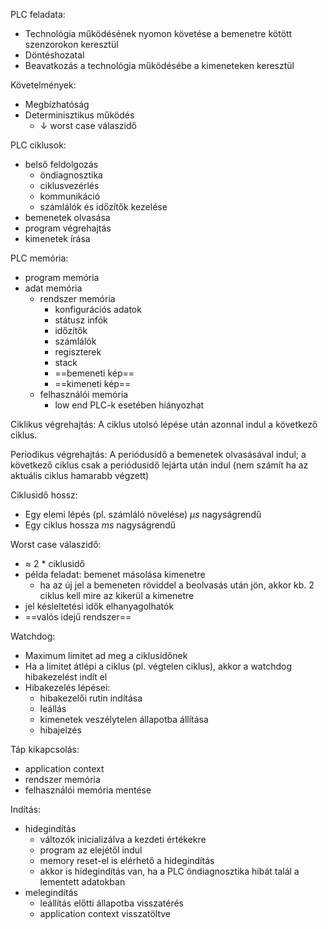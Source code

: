 PLC feladata:
- Technológia működésének nyomon követése a bemenetre kötött szenzorokon keresztül
- Döntéshozatal
- Beavatkozás a technológia működésébe a kimeneteken keresztül

Követelmények:
- Megbízhatóság
- Determinisztikus működés
	- $\downarrow$ worst case válaszidő

PLC ciklusok:
- belső feldolgozás
	- öndiagnosztika
	- ciklusvezérlés
	- kommunikáció
	- számlálók és időzítők kezelése
- bemenetek olvasása
- program végrehajtás
- kimenetek írása

PLC memória:
- program memória
- adat memória
	- rendszer memória
		- konfigurációs adatok
		- státusz infók
		- időzítők
		- számlálók
		- regiszterek
		- stack
		- ==bemeneti kép==
		- ==kimeneti kép==
	- felhasználói memória
		- low end PLC-k esetében hiányozhat

Ciklikus végrehajtás: A ciklus utolsó lépése után azonnal indul a következő ciklus.

Periodikus végrehajtás: A periódusidő a bemenetek olvasásával indul; a következő ciklus csak a periódusidő lejárta után indul (nem számít ha az aktuális ciklus hamarabb végzett)

Ciklusidő hossz:
- Egy elemi lépés (pl. számláló növelése) $\mu s$ nagyságrendű
- Egy ciklus hossza $ms$ nagyságrendű

Worst case válaszidő:
- $\approx$ 2 * ciklusidő
- példa feladat: bemenet másolása kimenetre
	- ha az új jel a bemeneten röviddel a beolvasás után jön, akkor kb. 2 ciklus kell mire az kikerül a kimenetre
- jel késleltetési idők elhanyagolhatók
- ==valós idejű rendszer==

Watchdog:
- Maximum limitet ad meg a ciklusidőnek
- Ha a limitet átlépi a ciklus (pl. végtelen ciklus), akkor a watchdog hibakezelést indít el
- Hibakezelés lépései:
	- hibakezelői rutin indítása
	- leállás
	- kimenetek veszélytelen állapotba állítása
	- hibajelzés

Táp kikapcsolás:
- application context
- rendszer memória
- felhasználói memória mentése

Indítás:
- hidegindítás
	- változók inicializálva a kezdeti értékekre
	- program az elejétől indul
	- memory reset-el is elérhető a hidegindítás
	- akkor is hidegindítás van, ha a PLC öndiagnosztika hibát talál a lementett adatokban
- melegindítás
	- leállítás előtti állapotba visszatérés
	- application context visszatöltve